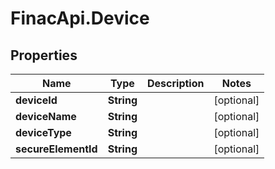 # FinacApi.Device

## Properties
Name | Type | Description | Notes
------------ | ------------- | ------------- | -------------
**deviceId** | **String** |  | [optional] 
**deviceName** | **String** |  | [optional] 
**deviceType** | **String** |  | [optional] 
**secureElementId** | **String** |  | [optional] 

